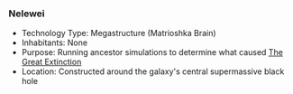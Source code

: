 ### Nelewei

* Technology Type: Megastructure (Matrioshka Brain)
* Inhabitants: None
* Purpose: Running ancestor simulations to determine what caused [The Great Extinction](../../Events/the-great-extinction)
* Location: Constructed around the galaxy's central supermassive black hole
